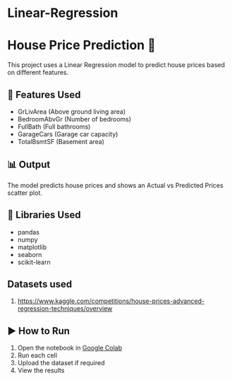# Linear-Regression

# House Price Prediction 🏡

This project uses a Linear Regression model to predict house prices based on different features.

## 📌 Features Used
- GrLivArea (Above ground living area)
- BedroomAbvGr (Number of bedrooms)
- FullBath (Full bathrooms)
- GarageCars (Garage car capacity)
- TotalBsmtSF (Basement area)

## 📊 Output
The model predicts house prices and shows an Actual vs Predicted Prices scatter plot.

## 🧰 Libraries Used
- pandas
- numpy
- matplotlib
- seaborn
- scikit-learn

## Datasets used
1. https://www.kaggle.com/competitions/house-prices-advanced-regression-techniques/overview

## ▶️ How to Run
1. Open the notebook in [Google Colab](https://colab.research.google.com/drive/1AIPFho_Eo_QYvKi5rDq1j-8jmHELWIfu?usp=sharing
)
2. Run each cell
3. Upload the dataset if required
4. View the results
